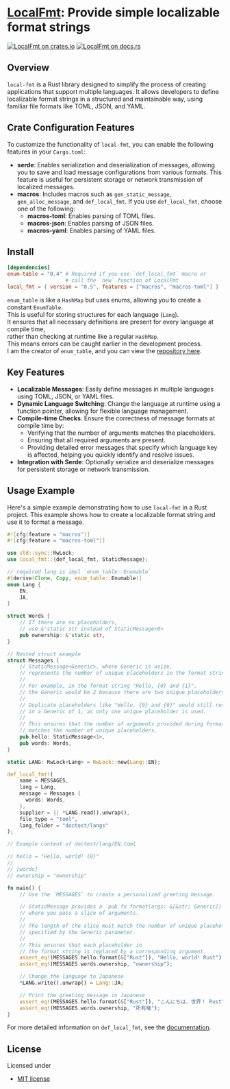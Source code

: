 # [LocalFmt][docsrs]: Provide simple localizable format strings

[![LocalFmt on crates.io][cratesio-image]][cratesio]
[![LocalFmt on docs.rs][docsrs-image]][docsrs]

[cratesio-image]: https://img.shields.io/crates/v/local-fmt.svg
[cratesio]: https://crates.io/crates/local-fmt
[docsrs-image]: https://docs.rs/local-fmt/badge.svg
[docsrs]: https://docs.rs/local-fmt

## Overview

`local-fmt` is a Rust library designed to simplify the process of creating applications that support multiple languages. It allows developers to define localizable format strings in a structured and maintainable way, using familiar file formats like TOML, JSON, and YAML.

## Crate Configuration Features

To customize the functionality of `local-fmt`, you can enable the following features in your `Cargo.toml`:

- **serde**: Enables serialization and deserialization of messages,
  allowing you to save and load message configurations from various formats.
  This feature is useful for persistent storage or network transmission of localized messages.
- **macros**: Includes macros such as `gen_static_message`, `gen_alloc_message`, and `def_local_fmt`.
  If you use `def_local_fmt`, choose one of the following:
  - **macros-toml**: Enables parsing of TOML files.
  - **macros-json**: Enables parsing of JSON files.
  - **macros-yaml**: Enables parsing of YAML files.

## Install

```toml
[dependencies]
enum-table = "0.4" # Required if you use `def_local_fmt` macro or
                   # call the `new` function of LocalFmt
local_fmt = { version = "0.5", features = ["macros", "macros-toml"] }
```

`enum_table` is like a `HashMap` but uses enums, allowing you to create a constant `EnumTable`.  
This is useful for storing structures for each language (`Lang`).  
It ensures that all necessary definitions are present for every language at compile time,  
rather than checking at runtime like a regular `HashMap`.  
This means errors can be caught earlier in the development process.  
I am the creator of `enum_table`, and you can view the [repository here](https://github.com/moriyoshi-kasuga/enum-table).

## Key Features

- **Localizable Messages**: Easily define messages in multiple languages using TOML, JSON, or YAML files.
- **Dynamic Language Switching**: Change the language at runtime using a function pointer, allowing for flexible language management.
- **Compile-time Checks**: Ensure the correctness of message formats at compile time by:
  - Verifying that the number of arguments matches the placeholders.
  - Ensuring that all required arguments are present.
  - Providing detailed error messages that specify which language key is affected, helping you quickly identify and resolve issues.
- **Integration with Serde**: Optionally serialize and deserialize messages for persistent storage or network transmission.

## Usage Example

Here's a simple example demonstrating how to use `local-fmt` in a Rust project.
This example shows how to create a localizable format string and use it to format a message.

```rust
#![cfg(feature = "macros")]
#![cfg(feature = "macros-toml")]

use std::sync::RwLock;
use local_fmt::{def_local_fmt, StaticMessage};

// required lang is impl `enum_table::Enumable`
#[derive(Clone, Copy, enum_table::Enumable)]
enum Lang {
    EN,
    JA,
}

struct Words {
    // If there are no placeholders,
    // use &'static str instead of StaticMessage<0>
    pub ownership: &'static str,
}

// Nested struct example
struct Messages {
    // StaticMessage<Generic>, where Generic is usize,
    // represents the number of unique placeholders in the format string.
    //
    // For example, in the format string "Hello, {0} and {1}",
    // the Generic would be 2 because there are two unique placeholders.
    //
    // Duplicate placeholders like "Hello, {0} and {0}" would still result
    // in a Generic of 1, as only one unique placeholder is used.
    //
    // This ensures that the number of arguments provided during formatting
    // matches the number of unique placeholders.
    pub hello: StaticMessage<1>,
    pub words: Words,
}

static LANG: RwLock<Lang> = RwLock::new(Lang::EN);

def_local_fmt!(
    name = MESSAGES,
    lang = Lang,
    message = Messages {
      words: Words,
    },
    supplier = || *LANG.read().unwrap(),
    file_type = "toml",
    lang_folder = "doctest/langs"
);

// Example content of doctest/lang/EN.toml

// hello = "Hello, world! {0}"
//
// [words]
// ownership = "ownership"

fn main() {
    // Use the `MESSAGES` to create a personalized greeting message.

    // StaticMessage provides a `pub fn format(args: &[&str; Generic])` method,
    // where you pass a slice of arguments.
    //
    // The length of the slice must match the number of unique placeholders
    // specified by the Generic parameter.
    //
    // This ensures that each placeholder in
    // the format string is replaced by a corresponding argument.
    assert_eq!(MESSAGES.hello.format(&["Rust"]), "Hello, world! Rust");
    assert_eq!(MESSAGES.words.ownership, "ownership");

    // Change the language to Japanese
    *LANG.write().unwrap() = Lang::JA;

    // Print the greeting message in Japanese
    assert_eq!(MESSAGES.hello.format(&["Rust"]), "こんにちは、世界！ Rust");
    assert_eq!(MESSAGES.words.ownership, "所有権");
}
```

For more detailed information on `def_local_fmt`, see the [documentation](https://docs.rs/local-fmt/latest/local_fmt/macro.def_local_fmt.html).

## License

Licensed under

- [MIT license](https://github.com/moriyoshi-kasuga/local-fmt/blob/main/LICENSE)
